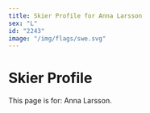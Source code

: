 ```yaml
---
title: Skier Profile for Anna Larsson
sex: "L"
id: "2243"
image: "/img/flags/swe.svg" 
---
```


# Skier Profile

This page is for: Anna Larsson.
    